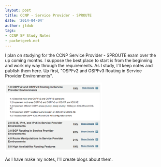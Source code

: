 ```yaml
---
layout: post
title: CCNP - Service Provider - SPROUTE
date: '2014-04-04'
author: jtdub
tags:
- CCNP SP Study Notes
- packetgeek.net
---
```


I plan on studying for the CCNP Service Provider - SPROUTE exam over the up coming months. I suppose the best place to start is from the beginning and work my way through the requirements. As I study, I'll keep notes and publish them here. Up first, "OSPFv2 and OSPFv3 Routing in Service Provider Environments".

<img src="/images/Screen-Shot-2014-04-04-at-5.48.05-AM1.png" width="320"/>

As I have make my notes, I'll create blogs about them.

